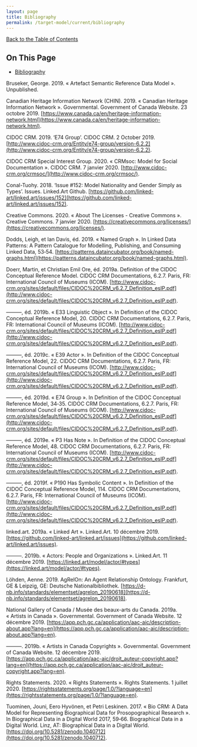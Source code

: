 ```yaml
---
layout: page
title: Bibliography
permalink: /target-model/current/bibliography
---
```

[Back to the Table of Contents](/target-model/current/information#table-of-contents)

## On This Page

* [Bibliography](#)

<a name="bruseker-2019"></a>Bruseker, George. 2019. « Artefact Semantic Reference Data Model ». Unpublished.

<a name="canadian-heritage-information-network-chin-2019"></a>Canadian Heritage Information Network (CHIN). 2019. « Canadian Heritage Information Network ». Governmental. Government of Canada Website. 23 octobre 2019. [https://www.canada.ca/en/heritage-information-network.html](https://www.canada.ca/en/heritage-information-network.html).

<a name="cidoc-crm-2019"></a>CIDOC CRM. 2019. ‘E74 Group’. CIDOC CRM. 2 October 2019. [http://www.cidoc-crm.org/Entity/e74-group/version-6.2.2](http://www.cidoc-crm.org/Entity/e74-group/version-6.2.2).

<a name="cidoc-crm-special-interest-group-2020"></a>CIDOC CRM Special Interest Group. 2020. « CRMsoc: Model for Social Documentation ». CIDOC CRM. 7 janvier 2020. [http://www.cidoc-crm.org/crmsoc/](http://www.cidoc-crm.org/crmsoc/).

<a name="conal-tuohy-2018"></a>Conal-Tuohy. 2018. ‘Issue #152: Model Nationality and Gender Simply as Types’. Issues. Linked.Art Github. [https://github.com/linked-art/linked.art/issues/152](https://github.com/linked-art/linked.art/issues/152).

<a name="creative-commons-2020"></a>Creative Commons. 2020. « About The Licenses - Creative Commons ». Creative Commons. 7 janvier 2020. [https://creativecommons.org/licenses/](https://creativecommons.org/licenses/).

<a name="dodds-and-davis-2019"></a>Dodds, Leigh, et Ian Davis, éd. 2019. « Named Graph ». In Linked Data Patterns: A Pattern Catalogue for Modelling, Publishing, and Consuming Linked Data, 53‑54. [https://patterns.dataincubator.org/book/named-graphs.html](https://patterns.dataincubator.org/book/named-graphs.html).

<a name="doerr-and-ore-2019a"></a>Doerr, Martin, et Christian Emil Ore, éd. 2019a. Definition of the CIDOC Conceptual Reference Model. CIDOC CRM Documentations, 6.2.7. Paris, FR: International Council of Museums (ICOM). [http://www.cidoc-crm.org/sites/default/files/CIDOC%20CRM_v6.2.7_Definition_esIP.pdf](http://www.cidoc-crm.org/sites/default/files/CIDOC%20CRM_v6.2.7_Definition_esIP.pdf).

<a name="doerr-and-ore-2019b"></a>———, éd. 2019b. « E33 Linguistic Object ». In Definition of the CIDOC Conceptual Reference Model, 20. CIDOC CRM Documentations, 6.2.7. Paris, FR: International Council of Museums (ICOM). [http://www.cidoc-crm.org/sites/default/files/CIDOC%20CRM_v6.2.7_Definition_esIP.pdf](http://www.cidoc-crm.org/sites/default/files/CIDOC%20CRM_v6.2.7_Definition_esIP.pdf).

<a name="doerr-and-ore-2019c"></a>———, éd. 2019c. « E39 Actor ». In Definition of the CIDOC Conceptual Reference Model, 22. CIDOC CRM Documentations, 6.2.7. Paris, FR: International Council of Museums (ICOM). [http://www.cidoc-crm.org/sites/default/files/CIDOC%20CRM_v6.2.7_Definition_esIP.pdf](http://www.cidoc-crm.org/sites/default/files/CIDOC%20CRM_v6.2.7_Definition_esIP.pdf).

<a name="doerr-and-ore-2019d"></a>———, éd. 2019d. « E74 Group ». In Definition of the CIDOC Conceptual Reference Model, 34‑35. CIDOC CRM Documentations, 6.2.7. Paris, FR: International Council of Museums (ICOM). [http://www.cidoc-crm.org/sites/default/files/CIDOC%20CRM_v6.2.7_Definition_esIP.pdf](http://www.cidoc-crm.org/sites/default/files/CIDOC%20CRM_v6.2.7_Definition_esIP.pdf).

<a name="doerr-and-ore-2019e"></a>———, éd. 2019e. « P3 Has Note ». In Definition of the CIDOC Conceptual Reference Model, 48. CIDOC CRM Documentations, 6.2.7. Paris, FR: International Council of Museums (ICOM). [http://www.cidoc-crm.org/sites/default/files/CIDOC%20CRM_v6.2.7_Definition_esIP.pdf](http://www.cidoc-crm.org/sites/default/files/CIDOC%20CRM_v6.2.7_Definition_esIP.pdf).

<a name="doerr-and-ore-2019f"></a>———, éd. 2019f. « P190 Has Symbolic Content ». In Definition of the CIDOC Conceptual Reference Model, 114. CIDOC CRM Documentations, 6.2.7. Paris, FR: International Council of Museums (ICOM). [http://www.cidoc-crm.org/sites/default/files/CIDOC%20CRM_v6.2.7_Definition_esIP.pdf](http://www.cidoc-crm.org/sites/default/files/CIDOC%20CRM_v6.2.7_Definition_esIP.pdf).

<a name="linked-art-2019a"></a>linked.art. 2019a. « Linked Art ». Linked.Art. 10 décembre 2019. [https://github.com/linked-art/linked.art/issues](https://github.com/linked-art/linked.art/issues).

<a name="linked-art-2019b"></a>———. 2019b. « Actors: People and Organizations ». Linked.Art. 11 décembre 2019. [https://linked.art/model/actor/#types](https://linked.art/model/actor/#types).

<a name="lohden-2019"></a>Löhden, Aenne. 2019. AgRelOn: An Agent Relationship Ontology. Frankfurt, GE & Leipzig, GE: Deutsche Nationalbibliothek. [https://d-nb.info/standards/elementset/agrelon_20190618](https://d-nb.info/standards/elementset/agrelon_20190618).

<a name="national-gallery-of-canada-musée-des-beaux-arts-du-canada-2019a"></a>National Gallery of Canada / Musée des beaux-arts du Canada. 2019a. « Artists in Canada ». Governmental. Government of Canada Website. 12 décembre 2019. [https://app.pch.gc.ca/application/aac-aic/description-about.app?lang=en](https://app.pch.gc.ca/application/aac-aic/description-about.app?lang=en).

<a name="national-gallery-of-canada-musée-des-beaux-arts-du-canada-2019b"></a>———. 2019b. « Artists in Canada Copyrights ». Governmental. Government of Canada Website. 12 décembre 2019. [https://app.pch.gc.ca/application/aac-aic/droit_auteur-copyright.app?lang=en](https://app.pch.gc.ca/application/aac-aic/droit_auteur-copyright.app?lang=en).

<a name="rights-statements-2020"></a>Rights Statements. 2020. « Rights Statements ». Rights Statements. 1 juillet 2020. [https://rightsstatements.org/page/1.0/?language=en](https://rightsstatements.org/page/1.0/?language=en).

<a name="tuominen-hyvonen-and-leskinen-2017"></a>Tuominen, Jouni, Eero Hyvönen, et Petri Leskinen. 2017. « Bio CRM: A Data Model for Representing Biographical Data for Prosopographical Research ». In Biographical Data in a Digital World 2017, 59‑66. Biographical Data in a Digital World. Linz, AT: Biographical Data in a Digital World. [https://doi.org/10.5281/zenodo.1040712](https://doi.org/10.5281/zenodo.1040712).

